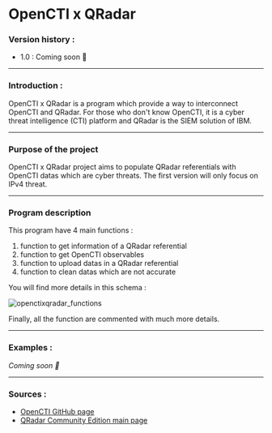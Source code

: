 # OpenCTI x QRadar

### Version history :

+ 1.0 : Coming soon :calendar:

---

### Introduction :

OpenCTI x QRadar is a program which provide a way to interconnect OpenCTI and QRadar.
For those who don't know OpenCTI, it is a cyber threat intelligence (CTI) platform and QRadar is the SIEM solution of IBM.

---

### Purpose of the project

OpenCTI x QRadar project aims to populate QRadar referentials with OpenCTI datas which are cyber threats. The first version will only focus on IPv4 threat.

---

### Program description

This program have 4 main functions :

1. function to get information of a QRadar referential
2. function to get OpenCTI observables
3. function to upload datas in a QRadar referential
4. function to clean datas which are not accurate

You will find more details in this schema :

![openctixqradar_functions](https://user-images.githubusercontent.com/125818256/219971032-7dbf4b86-a7a5-47ce-addb-97819666d332.png)

Finally, all the function are commented with much more details.

---

### Examples :

*Coming soon :calendar:*

---

### Sources :

+ [OpenCTI GitHub page](https://github.com/OpenCTI-Platform/opencti)
+ [QRadar Community Edition main page](https://www.ibm.com/community/qradar/ce/)
